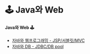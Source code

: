# 🕹 Java와 Web

#### **Java와 Web** 🕹

* [자바와 웹프로그래밍 - JSP/서블릿/MVC](web.md)
* [자바와 DB - JDBC/DB pool](db.md)
